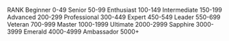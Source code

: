 RANK
Beginner 0-49
Senior 50-99
Enthusiast 100-149
Intermediate 150-199
Advanced 200-299
Professional 300-449
Expert 450-549
Leader 550-699
Veteran 700-999
Master 1000-1999
Ultimate 2000-2999
Sapphire 3000-3999
Emerald 4000-4999
Ambassador 5000+

